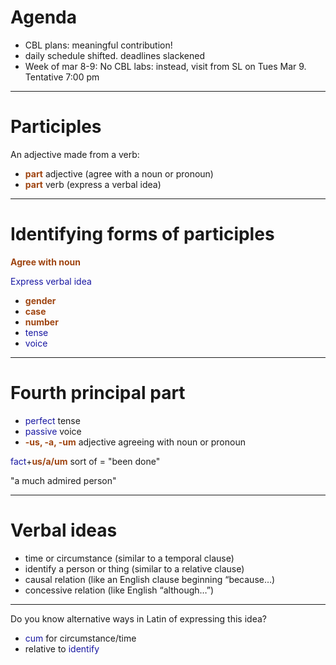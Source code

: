 # Agenda

- CBL plans: meaningful contribution!
- daily schedule shifted. deadlines slackened
- Week of mar 8-9: No CBL labs: instead, visit from SL on Tues Mar 9.  Tentative 7:00 pm

---

# Participles

An adjective made from a verb:

- **part** adjective (agree with a noun or pronoun)
- **part** verb (express a verbal idea)

 <style scoped>
  strong {
    color: rgb(159, 69, 17);
  }
  em {
    color: 	rgb(24, 23, 162);
    font-style: normal;
  }
</style>

---

# Identifying forms of participles

 
 **Agree with noun**

*Express verbal idea*



- **gender**
- **case**
- **number**
- *tense*
- *voice*


<style scoped>
  strong {
    color: rgb(159, 69, 17);
  }
  em {
    color: 	rgb(24, 23, 162);
    font-style: normal;
  }
</style>


---

# Fourth principal part

- *perfect* tense
- *passive* voice
- **-us, -a, -um** adjective agreeing with noun or pronoun


*fact*+**us/a/um** sort of = "been done"

"a much admired person"


<style scoped>
  strong {
    color: rgb(159, 69, 17);
  }
  em {
    color: 	rgb(24, 23, 162);
    font-style: normal;
  }
</style>

---

# Verbal ideas 

- time or circumstance (similar to a temporal clause)
- identify a person or thing (similar to a relative clause)
- causal relation (like an English clause beginning “because…)
- concessive relation (like English “although…”)


--- 


Do you know alternative ways in Latin of expressing this idea?

- *cum* for circumstance/time
- relative to *identify*
